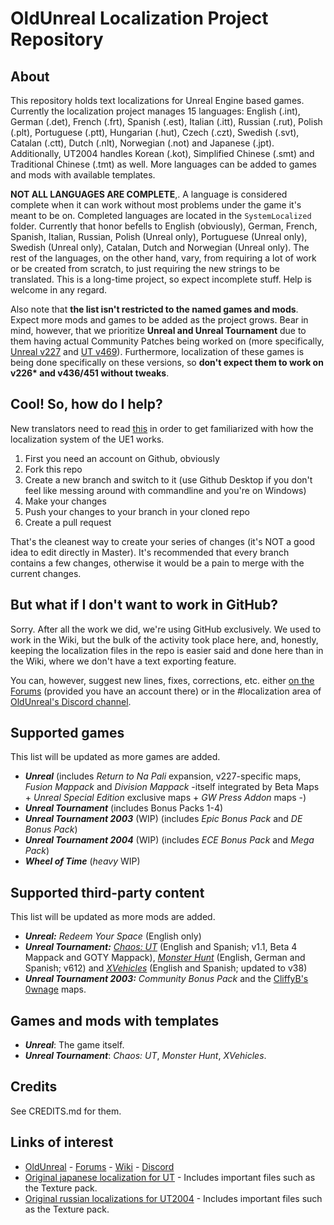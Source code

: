 # OldUnreal Localization Project Repository

## About
This repository holds text localizations for Unreal Engine based games. Currently the localization project manages 15 languages: English (.int), German (.det), French (.frt), Spanish (.est), Italian (.itt), Russian (.rut), Polish (.plt), Portuguese (.ptt), Hungarian (.hut), Czech (.czt), Swedish (.svt), Catalan (.ctt), Dutch (.nlt), Norwegian (.not) and Japanese (.jpt). Additionally, UT2004 handles Korean (.kot), Simplified Chinese (.smt) and Traditional Chinese (.tmt) as well. More languages can be added to games and mods with available templates.

**NOT ALL LANGUAGES ARE COMPLETE**,. A language is considered complete when it can work without most problems under the game it's meant to be on. Completed languages are located in the `SystemLocalized` folder. Currently that honor befells to English (obviously), German, French, Spanish, Italian, Russian, Polish (Unreal only), Portuguese (Unreal only), Swedish (Unreal only), Catalan, Dutch and Norwegian (Unreal only). The rest of the languages, on the other hand, vary, from requiring a lot of work or be created from scratch, to just requiring the new strings to be translated. This is a long-time project, so expect incomplete stuff. Help is welcome in any regard.

Also note that **the list isn't restricted to the named games and mods**. Expect more mods and games to be added as the project grows. Bear in mind, however, that we prioritize **Unreal and Unreal Tournament** due to them having actual Community Patches being worked on (more specifically, [Unreal v227](https://www.oldunreal.com/phpBB3/viewforum.php?f=51) and [UT v469](https://github.com/OldUnreal/UnrealTournamentPatches)). Furthermore, localization of these games is being done specifically on these versions, so **don't expect them to work on v226\* and v436/451 without tweaks**.

## Cool! So, how do I help?

New translators need to read [this](https://www.oldunreal.com/wiki/index.php?title=Localization) in order to get familiarized with how the localization system of the UE1 works.

1. First you need an account on Github, obviously
2. Fork this repo
3. Create a new branch and switch to it (use Github Desktop if you don't feel like messing around with commandline and you're on Windows)
4. Make your changes
5. Push your changes to your branch in your cloned repo
6. Create a pull request

That's the cleanest way to create your series of changes (it's NOT a good idea to edit directly in Master). It's recommended that every branch contains a few changes, otherwise it would be a pain to merge with the current changes.

## But what if I don't want to work in GitHub?

Sorry. After all the work we did, we're using GitHub exclusively. We used to work in the Wiki, but the bulk of the activity took place here, and, honestly, keeping the localization files in the repo is easier said and done here than in the Wiki, where we don't have a text exporting feature.

You can, however, suggest new lines, fixes, corrections, etc. either [on the Forums](https://www.oldunreal.com/phpBB3/) (provided you have an account there) or in the #localization area of [OldUnreal's Discord channel](https://discord.gg/thURucxzs6).

## Supported games

This list will be updated as more games are added.

* _**Unreal**_ (includes _Return to Na Pali_ expansion, v227-specific maps, _Fusion Mappack_ and _Division Mappack_ -itself integrated by Beta Maps + _Unreal Special Edition_ exclusive maps + _GW Press Addon_ maps -)
* _**Unreal Tournament**_ (includes Bonus Packs 1-4)
* _**Unreal Tournament 2003**_ (WIP) (includes _Epic Bonus Pack_ and _DE Bonus Pack_)
* _**Unreal Tournament 2004**_ (WIP) (includes _ECE Bonus Pack_ and _Mega Pack_)
* _**Wheel of Time**_ (_heavy_ WIP)

## Supported third-party content

This list will be updated as more mods are added.

* _**Unreal:**_ _Redeem Your Space_ (English only)
* _**Unreal Tournament:**_ _[Chaos: UT](https://chaoticdreams.org/)_ (English and Spanish; v1.1, Beta 4 Mappack and GOTY Mappack), _[Monster Hunt](https://github.com/shrimpza/monsterhunt)_ (English, German and Spanish; v612) and _[XVehicles](https://github.com/SeriousBuggie/XVehicles)_ (English and Spanish; updated to v38)
* _**Unreal Tournament 2003:**_ _Community Bonus Pack_ and the [CliffyB's 0wnage](https://unreal.fandom.com/wiki/CliffyB%27s_Ownage/Unreal_Tournament_2003) maps.

## Games and mods with templates

* _**Unreal**_: The game itself.
* _**Unreal Tournament**_: _Chaos: UT_, _Monster Hunt_, _XVehicles_.

## Credits

See CREDITS.md for them.

## Links of interest
* [OldUnreal](https://www.oldunreal.com/) - [Forums](https://www.oldunreal.com/phpBB3/) - [Wiki](https://www.oldunreal.com/wiki/) - [Discord](https://discord.gg/thURucxzs6)
* [Original japanese localization for UT](https://mega.nz/file/TJ4SjSgK#dLB09tFOkGo5ctu974RG1YCWfAH_0N_um_Gw00R_WAk) - Includes important files such as the Texture pack.
* [Original russian localizations for UT2004](http://rusut.ru/) - Includes important files such as the Texture pack.
